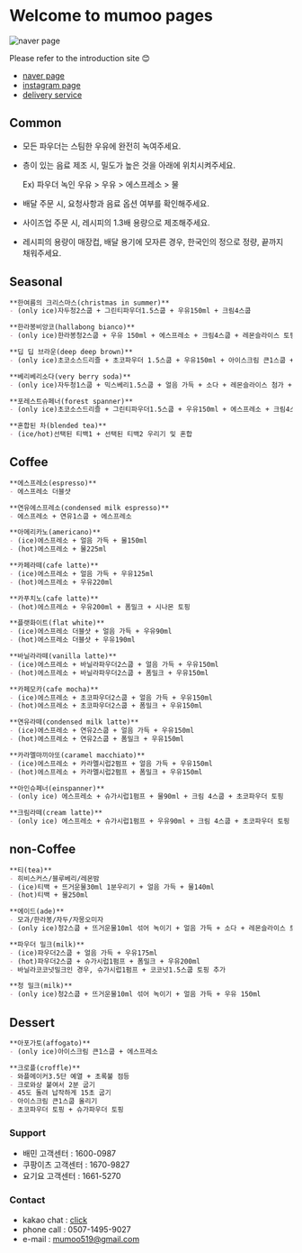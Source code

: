 # Welcome to mumoo pages
![naver page](https://search.pstatic.net/common/?autoRotate=true&quality=95&type=w750&src=https%3A%2F%2Fldb-phinf.pstatic.net%2F20210922_262%2F1632284592901UPuMu_JPEG%2FjMUnRHXxgsc0Q30DFOuvt4f5.jpg)

Please refer to the introduction site 😊
  - [naver page](http://naver.me/5RciOpRI)
  - [instagram page](https://www.instagram.com/cafemumoo)
  - [delivery service](https://baemin.me/N5ed-kfZi)
  
## Common
  - 모든 파우더는 스팀한 우유에 완전히 녹여주세요.
  - 층이 있는 음료 제조 시, 밀도가 높은 것을 아래에 위치시켜주세요.
    
    Ex) 파우더 녹인 우유 > 우유 > 에스프레소 > 물
  - 배달 주문 시, 요청사항과 음료 옵션 여부를 확인해주세요.
  - 사이즈업 주문 시, 레시피의 1.3배 용량으로 제조해주세요.
  - 레시피의 용량이 매장컵, 배달 용기에 모자른 경우, 한국인의 정으로 정량, 끝까지 채워주세요.

## Seasonal
```markdown
**한여름의 크리스마스(christmas in summer)**
- (only ice)자두청2스쿱 + 그린티파우더1.5스쿱 + 우유150ml + 크림4스쿱

**한라봉비앙코(hallabong bianco)**
- (only ice)한라봉청2스쿱 + 우유 150ml + 에스프레소 + 크림4스쿱 + 레몬슬라이스 토핑

**딥 딥 브라운(deep deep brown)**
- (only ice)초코소스드리즐 + 초코파우더 1.5스쿱 + 우유150ml + 아이스크림 큰1스쿱 + 초코파우더 토핑

**베리베리소다(very berry soda)**
- (only ice)자두청1스쿱 + 믹스베리1.5스쿱 + 얼음 가득 + 소다 + 레몬슬라이스 첨가 + 녹색허브 토핑

**포레스트슈페너(forest spanner)**
- (only ice)초코소스드리즐 + 그린티파우더1.5스쿱 + 우유150ml + 에스프레소 + 크림4스쿱 + 그린티파우더 토핑

**혼합된 차(blended tea)**
- (ice/hot)선택된 티백1 + 선택된 티백2 우리기 및 혼합
```

## Coffee
```markdown
**에스프레소(espresso)**
- 에스프레소 더블샷

**연유에스프레소(condensed milk espresso)**
- 에스프레소 + 연유1스쿱 + 에스프레소

**아메리카노(americano)**
- (ice)에스프레소 + 얼음 가득 + 물150ml
- (hot)에스프레소 + 물225ml

**카페라떼(cafe latte)**
- (ice)에스프레소 + 얼음 가득 + 우유125ml
- (hot)에스프레소 + 우유220ml

**카푸치노(cafe latte)**
- (hot)에스프레소 + 우유200ml + 폼밀크 + 시나몬 토핑

**플랫화이트(flat white)**
- (ice)에스프레소 더블샷 + 얼음 가득 + 우유90ml
- (hot)에스프레소 더블샷 + 우유190ml

**바닐라라떼(vanilla latte)**
- (ice)에스프레소 + 바닐라파우더2스쿱 + 얼음 가득 + 우유150ml
- (hot)에스프레소 + 바닐라파우더2스쿱 + 폼밀크 + 우유150ml

**카페모카(cafe mocha)**
- (ice)에스프레소 + 초코파우더2스쿱 + 얼음 가득 + 우유150ml
- (hot)에스프레소 + 초코파우더2스쿱 + 폼밀크 + 우유150ml

**연유라떼(condensed milk latte)**
- (ice)에스프레소 + 연유2스쿱 + 얼음 가득 + 우유150ml
- (hot)에스프레소 + 연유2스쿱 + 폼밀크 + 우유150ml

**카라멜마끼아또(caramel macchiato)**
- (ice)에스프레소 + 카라멜시럽2펌프 + 얼음 가득 + 우유150ml
- (hot)에스프레소 + 카라멜시럽2펌프 + 폼밀크 + 우유150ml

**아인슈페너(einspanner)**
- (only ice) 에스프레소 + 슈가시럽1펌프 + 물90ml + 크림 4스쿱 + 초코파우더 토핑

**크림라떼(cream latte)**
- (only ice) 에스프레소 + 슈가시럽1펌프 + 우유90ml + 크림 4스쿱 + 초코파우더 토핑
```

## non-Coffee
```markdown
**티(tea)**
- 히비스커스/블루베리/레몬밤
- (ice)티백 + 뜨거운물30ml 1분우리기 + 얼음 가득 + 물140ml
- (hot)티백 + 물250ml

**에이드(ade)**
- 모과/한라봉/자두/자몽오미자
- (only ice)청2스쿱 + 뜨거운물10ml 섞어 녹이기 + 얼음 가득 + 소다 + 레몬슬라이스 토핑 + 녹색허브 토핑

**파우더 밀크(milk)**
- (ice)파우더2스쿱 + 얼음 가득 + 우유175ml
- (hot)파우더2스쿱 + 슈가시럽1펌프 + 폼밀크 + 우유200ml
- 바닐라코코넛밀크인 경우, 슈가시럽1펌프 + 코코넛1.5스쿱 토핑 추가

**청 밀크(milk)**
- (only ice)청2스쿱 + 뜨거운물10ml 섞어 녹이기 + 얼음 가득 + 우유 150ml
```

## Dessert
```markdown
**아포가토(affogato)**
- (only ice)아이스크림 큰1스쿱 + 에스프레소

**크로플(croffle)**
- 와플메이커3.5단 예열 + 초록불 점등
- 크로와상 붙여서 2분 굽기 
- 45도 돌려 납작하게 15초 굽기
- 아이스크림 큰1스쿱 올리기
- 초코파우더 토핑 + 슈가파우더 토핑
```

### Support
- 배민 고객센터 : 1600-0987
- 쿠팡이츠 고객센터 : 1670-9827
- 요기요 고객센터 : 1661-5270

### Contact
-  kakao chat : [click](http://pf.kakao.com/_fxfQSs)
-  phone call : 0507-1495-9027
-  e-mail : mumoo519@gmail.com
